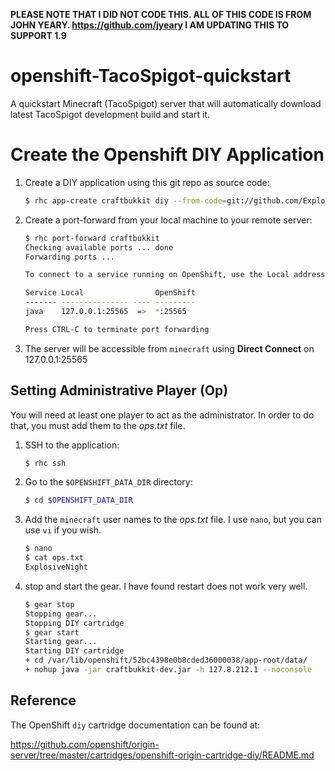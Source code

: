 **PLEASE NOTE THAT I DID NOT CODE THIS. ALL OF THIS CODE IS FROM JOHN YEARY. https://github.com/jyeary I AM UPDATING THIS TO SUPPORT 1.9**

openshift-TacoSpigot-quickstart
================================

A quickstart Minecraft (TacoSpigot) server that will automatically download latest TacoSpigot development build 
and start it.

Create the Openshift DIY Application
===

1. Create a DIY application using this git repo as source code:

   ```bash
   $ rhc app-create craftbukkit diy --from-code=git://github.com/ExplosiveCraft/OpenShiftSpigot-1.9.git
   ```

2. Create a port-forward from your local machine to your remote server:


   ```bash
   $ rhc port-forward craftbukkit
   Checking available ports ... done
   Forwarding ports ...

   To connect to a service running on OpenShift, use the Local address

   Service Local                OpenShift
   ------- --------------- ---- ---------
   java    127.0.0.1:25565  =>  *:25565

   Press CTRL-C to terminate port forwarding
   ```
3. The server will be accessible from `minecraft` using **Direct Connect** on 127.0.0.1:25565  


Setting Administrative Player (Op)
---

You will need at least one player to act as the administrator. In order to do that, you must add them to the *ops.txt* file.

1. SSH to the application:

   ```bash 
   $ rhc ssh
   ```
2. Go to the `$OPENSHIFT_DATA_DIR` directory:
   
   ```bash
   $ cd $OPENSHIFT_DATA_DIR
   ```
3. Add the `minecraft` user names to the *ops.txt* file. I use `nano`, but you can use `vi` if you wish.
   
   ```bash
   $ nano
   $ cat ops.txt
   ExplosiveNight
   ```
4. stop and start the gear. I have found restart does not work very well.
   
   ```bash
   $ gear stop
   Stopping gear...
   Stopping DIY cartridge
   $ gear start
   Starting gear...
   Starting DIY cartridge
   + cd /var/lib/openshift/52bc4398e0b8cded36000038/app-root/data/
   + nohup java -jar craftbukkit-dev.jar -h 127.8.212.1 --noconsole
   ```

Reference
---
The OpenShift `diy` cartridge documentation can be found at:

https://github.com/openshift/origin-server/tree/master/cartridges/openshift-origin-cartridge-diy/README.md
